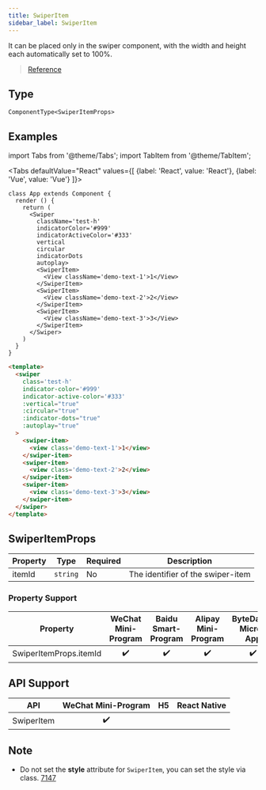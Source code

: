 ```yaml
---
title: SwiperItem
sidebar_label: SwiperItem
---
```


It can be placed only in the swiper component, with the width and height each automatically set to 100%.

> [Reference](https://developers.weixin.qq.com/miniprogram/en/dev/component/swiper-item.html)

## Type

```tsx
ComponentType<SwiperItemProps>
```

## Examples

import Tabs from '@theme/Tabs';
import TabItem from '@theme/TabItem';

<Tabs
  defaultValue="React"
  values={[
    {label: 'React', value: 'React'},
    {label: 'Vue', value: 'Vue'}
  ]}>
<TabItem value="React">

```tsx
class App extends Component {
  render () {
    return (
      <Swiper
        className='test-h'
        indicatorColor='#999'
        indicatorActiveColor='#333'
        vertical
        circular
        indicatorDots
        autoplay>
        <SwiperItem>
          <View className='demo-text-1'>1</View>
        </SwiperItem>
        <SwiperItem>
          <View className='demo-text-2'>2</View>
        </SwiperItem>
        <SwiperItem>
          <View className='demo-text-3'>3</View>
        </SwiperItem>
      </Swiper>
    )
  }
}
```

</TabItem>

<TabItem value="Vue">

```html
<template>
  <swiper
    class='test-h'
    indicator-color='#999'
    indicator-active-color='#333'
    :vertical="true"
    :circular="true"
    :indicator-dots="true"
    :autoplay="true"
  >
    <swiper-item>
      <view class='demo-text-1'>1</view>
    </swiper-item>
    <swiper-item>
      <view class='demo-text-2'>2</view>
    </swiper-item>
    <swiper-item>
      <view class='demo-text-3'>3</view>
    </swiper-item>
  </swiper>
</template>
```
  
</TabItem>
</Tabs>

## SwiperItemProps

<table>
  <thead>
    <tr>
      <th>Property</th>
      <th>Type</th>
      <th style={{ textAlign: "center"}}>Required</th>
      <th>Description</th>
    </tr>
  </thead>
  <tbody>
    <tr>
      <td>itemId</td>
      <td><code>string</code></td>
      <td style={{ textAlign: "center"}}>No</td>
      <td>The identifier of the swiper-item	</td>
    </tr>
  </tbody>
</table>

### Property Support

| Property | WeChat Mini-Program | Baidu Smart-Program | Alipay Mini-Program | ByteDance Micro-App | H5 | React Native |
| :---: | :---: | :---: | :---: | :---: | :---: | :---: |
| SwiperItemProps.itemId | ✔️ | ✔️ | ✔️ | ✔️ | ✔️ | ✔️ |


## API Support

| API | WeChat Mini-Program | H5 | React Native |
| :---: | :---: | :---: | :---: |
| SwiperItem | ✔️ |  |  |

## Note

* Do not set the **style** attribute for `SwiperItem`, you can set the style via class. [7147](https://github.com/NervJS/taro/issues/7147)
